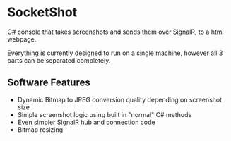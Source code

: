 
# SocketShot
C# console that takes screenshots and sends them over SignalR, to a html webpage.

Everything is currently designed to run on a single machine, however all 3 parts can be separated completely.

## Software Features
- Dynamic Bitmap to JPEG conversion quality depending on screenshot size
- Simple screenshot logic using built in "normal" C# methods
- Even simpler SignalR hub and connection code
- Bitmap resizing
